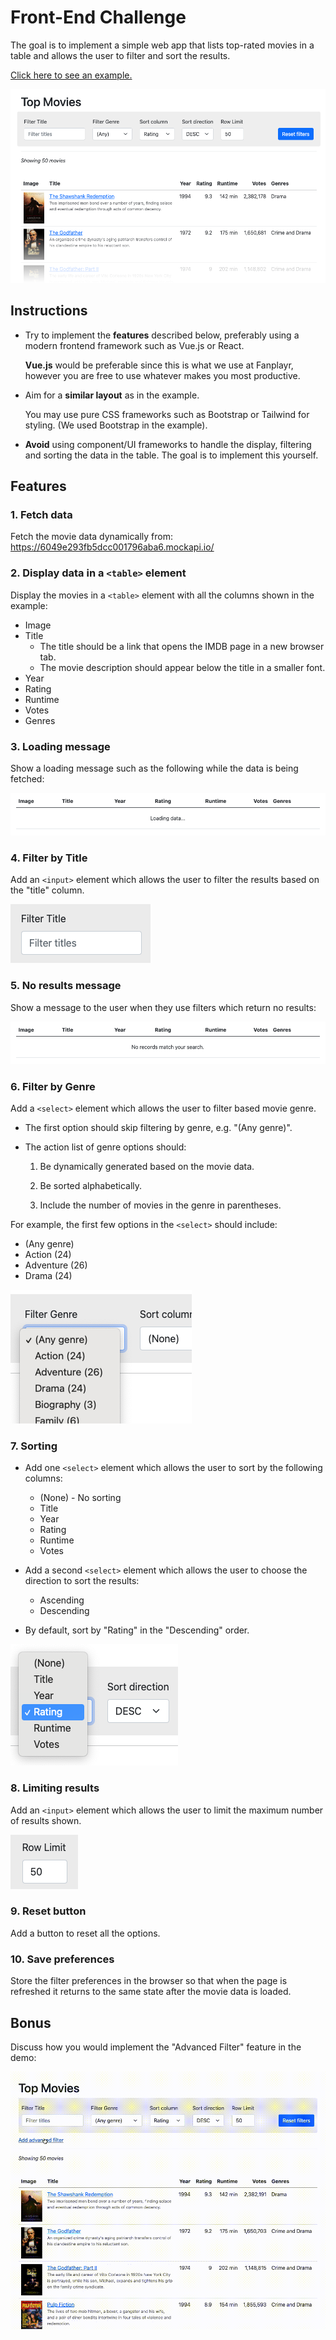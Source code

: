 # Front-End Challenge

The goal is to implement a simple web app that lists top-rated movies in a table and allows the user to filter and sort the results.

[Click here to see an example.](http://fp-public-tests.s3-website-us-east-1.amazonaws.com/hr/frontend-challenge/)

![Example screenshot](images/screenshot.png)

## Instructions

- Try to implement the **features** described below, preferably using a modern frontend framework such as Vue.js or React.

    **Vue.js** would be preferable since this is what we use at Fanplayr, however you are free to use whatever makes you most productive.

- Aim for a **similar layout** as in the example.

    You may use pure CSS frameworks such as Bootstrap or Tailwind for styling. (We used Bootstrap in the example).

- **Avoid** using component/UI frameworks to handle the display, filtering and sorting the data in the table. The goal is to implement this yourself.


## Features

### 1. Fetch data

Fetch the movie data dynamically from: https://6049e293fb5dcc001796aba6.mockapi.io/

### 2. Display data in a `<table>` element

Display the movies in a `<table>` element with all the columns shown in the example:

  - Image
  - Title
    - The title should be a link that opens the IMDB page in a new browser tab.
    - The movie description should appear below the title in a smaller font.
  - Year
  - Rating
  - Runtime
  - Votes
  - Genres

### 3. Loading message

Show a loading message such as the following while the data is being fetched:

![Loading message](images/loading.png)

### 4. Filter by Title

Add an `<input>` element which allows the user to filter the results based on the "title" column.

![No results message](images/filter_title.png)

### 5. No results message

Show a message to the user when they use filters which return no results:

![No results message](images/no_results.png)

### 6. Filter by Genre

Add a `<select>` element which allows the user to filter based movie genre.

- The first option should skip filtering by genre, e.g. "(Any genre)".

- The action list of genre options should:

    1. Be dynamically generated based on the movie data.

    2. Be sorted alphabetically.

    3. Include the number of movies in the genre in parentheses.

For example, the first few options in the `<select>` should include:

- (Any genre)
- Action (24)
- Adventure (26)
- Drama (24)

![No results message](images/filter_genre.png)

### 7. Sorting

- Add one `<select>` element which allows the user to sort by the following columns:

    - (None) - No sorting
    - Title
    - Year
    - Rating
    - Runtime
    - Votes

- Add a second `<select>` element which allows the user to choose the direction to sort the results:

    - Ascending
    - Descending

- By default, sort by "Rating" in the "Descending" order.

![No results message](images/sorting.png)

### 8. Limiting results

Add an `<input>` element which allows the user to limit the maximum number of results shown.

![No results message](images/row_limit.png)

### 9. Reset button

Add a button to reset all the options.

### 10. Save preferences

Store the filter preferences in the browser so that when the page is refreshed it returns to the same state after the movie data is loaded.


## Bonus

Discuss how you would implement the "Advanced Filter" feature in the demo:

![No results message](images/advanced_filters.gif)
